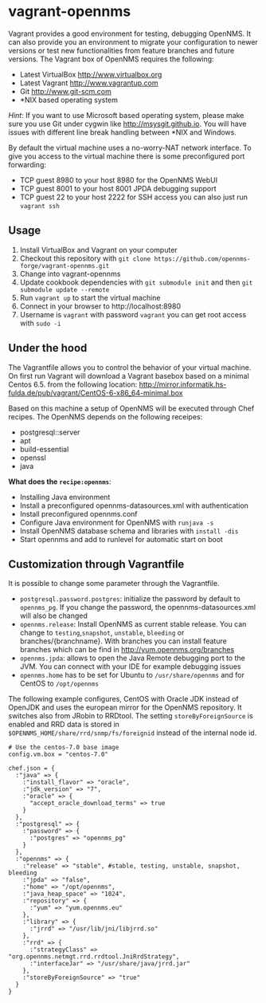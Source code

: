vagrant-opennms
===============
Vagrant provides a good environment for testing, debugging OpenNMS. It can also provide you an environment to migrate your configuration to newer versions or test new functionalities from feature branches and future versions. The Vagrant box of OpenNMS requires the following:
- Latest VirtualBox http://www.virtualbox.org
- Latest Vagrant http://www.vagrantup.com
- Git http://www.git-scm.com
- *NIX based operating system

*Hint*: If you want to use Microsoft based operating system, please make sure you use Git under cygwin like http://msysgit.github.io. You will have issues with different line break handling between *NIX and Windows.

By default the virtual machine uses a no-worry-NAT network interface. To give you access to the virtual machine there is some preconfigured port forwarding:
- TCP guest 8980 to your host 8980 for the OpenNMS WebUI
- TCP guest 8001 to your host 8001 JPDA debugging support
- TCP guest 22 to your host 2222 for SSH access you can also just run `vagrant ssh`

Usage
-----
1. Install VirtualBox and Vagrant on your computer
2. Checkout this repository with `git clone https://github.com/opennms-forge/vagrant-opennms.git`
3. Change into vagrant-opennms
4. Update cookbook dependencies with `git submodule init` and then `git submodule update --remote`
5. Run `vagrant up` to start the virtual machine
6. Connect in your browser to http://localhost:8980
7. Username is `vagrant` with password `vagrant` you can get root access with `sudo -i`

Under the hood
--------------
The Vagrantfile allows you to control the behavior of your virtual machine. On first run Vagrant will download a Vagrant basebox based on a minimal Centos 6.5. from the following location: http://mirror.informatik.hs-fulda.de/pub/vagrant/CentOS-6-x86_64-minimal.box

Based on this machine a setup of OpenNMS will be executed through Chef recipes. The OpenNMS depends on the following receipes:
- postgresql::server
- apt
- build-essential
- openssl
- java

**What does the `recipe:opennms`**:
- Installing Java environment
- Install a preconfigured opennms-datasources.xml with authentication
- Install preconfigured opennms.conf
- Configure Java environment for OpenNMS with `runjava -s`
- Install OpenNMS database schema and libraries with `install -dis`
- Start opennms and add to runlevel for automatic start on boot

Customization through Vagrantfile
---------------------------------
It is possible to change some parameter through the Vagrantfile.
- `postgresql.password.postgres`: initialize the password by default to `opennms_pg`. If you change the password, the opennms-datasources.xml will also be changed
- `opennms.release`: Install OpenNMS as current stable release. You can change to `testing`,`snapshot`, `unstable`, `bleeding` or branches/{branchname}. With branches you can install feature branches which can be find in http://yum.opennms.org/branches
- `opennms.jpda`: allows to open the Java Remote debugging port to the JVM. You can connect with your IDE for example debugging issues
- `opennms.home` has to be set for Ubuntu to `/usr/share/opennms` and for CentOS to `/opt/opennms`

The following example configures, CentOS with Oracle JDK instead of OpenJDK and uses the european mirror for the OpenNMS repository.
It switches also from JRobin to RRDtool.
The setting `storeByForeignSource` is enabled and RRD data is stored in `$OPENNMS_HOME/share/rrd/snmp/fs/foreignid` instead of the internal node id.

    # Use the centos-7.0 base image
    config.vm.box = "centos-7.0"

    chef.json = {
      :"java" => {
        :"install_flavor" => "oracle",
        :"jdk_version" => "7",
        :"oracle" => {
          "accept_oracle_download_terms" => true
        }
      },
      :"postgresql" => {
        :"password" => {
          :"postgres" => "opennms_pg"
        }
      },
      :"opennms" => {
        :"release" => "stable", #stable, testing, unstable, snapshot, bleeding
        :"jpda" => "false",
        :"home" => "/opt/opennms",
        :"java_heap_space" => "1024",
        :"repository" => {
          :"yum" => "yum.opennms.eu"
        },
        :"library" => {
          :"jrrd" => "/usr/lib/jni/libjrrd.so"
        },
        :"rrd" => {
          :"strategyClass" => "org.opennms.netmgt.rrd.rrdtool.JniRrdStrategy",
          :"interfaceJar" => "/usr/share/java/jrrd.jar"
        },
        :"storeByForeignSource" => "true"
      }
    }
